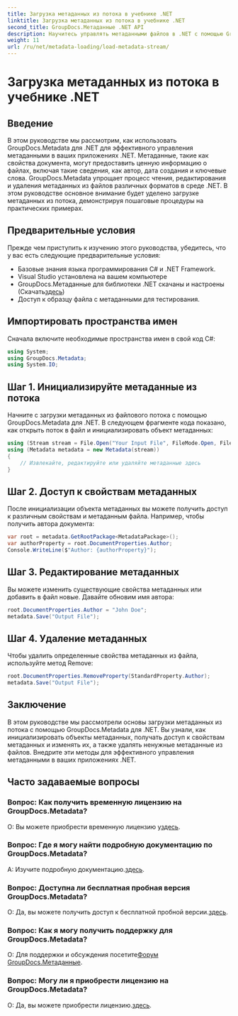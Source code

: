 ```yaml
---
title: Загрузка метаданных из потока в учебнике .NET
linktitle: Загрузка метаданных из потока в учебнике .NET
second_title: GroupDocs.Метаданные .NET API
description: Научитесь управлять метаданными файлов в .NET с помощью GroupDocs.Metadata. Пошаговое руководство по загрузке, редактированию и удалению метаданных из потоков.
weight: 11
url: /ru/net/metadata-loading/load-metadata-stream/
---
```


# Загрузка метаданных из потока в учебнике .NET

## Введение
В этом руководстве мы рассмотрим, как использовать GroupDocs.Metadata для .NET для эффективного управления метаданными в ваших приложениях .NET. Метаданные, такие как свойства документа, могут предоставить ценную информацию о файлах, включая такие сведения, как автор, дата создания и ключевые слова. GroupDocs.Metadata упрощает процесс чтения, редактирования и удаления метаданных из файлов различных форматов в среде .NET. В этом руководстве основное внимание будет уделено загрузке метаданных из потока, демонстрируя пошаговые процедуры на практических примерах.
## Предварительные условия
Прежде чем приступить к изучению этого руководства, убедитесь, что у вас есть следующие предварительные условия:
- Базовые знания языка программирования C# и .NET Framework.
- Visual Studio установлена на вашем компьютере
-  GroupDocs.Метаданные для библиотеки .NET скачаны и настроены (Скачать[здесь](https://releases.groupdocs.com/metadata/net/))
- Доступ к образцу файла с метаданными для тестирования.

## Импортировать пространства имен
Сначала включите необходимые пространства имен в свой код C#:
```csharp
using System;
using GroupDocs.Metadata;
using System.IO;
```
## Шаг 1. Инициализируйте метаданные из потока
Начните с загрузки метаданных из файлового потока с помощью GroupDocs.Metadata для .NET. В следующем фрагменте кода показано, как открыть поток в файл и инициализировать объект метаданных:

```csharp
using (Stream stream = File.Open("Your Input File", FileMode.Open, FileAccess.ReadWrite))
using (Metadata metadata = new Metadata(stream))
{
    // Извлекайте, редактируйте или удаляйте метаданные здесь
}
```
## Шаг 2. Доступ к свойствам метаданных
После инициализации объекта метаданных вы можете получить доступ к различным свойствам и метаданным файла. Например, чтобы получить автора документа:

```csharp
var root = metadata.GetRootPackage<MetadataPackage>();
var authorProperty = root.DocumentProperties.Author;
Console.WriteLine($"Author: {authorProperty}");
```
## Шаг 3. Редактирование метаданных
Вы можете изменить существующие свойства метаданных или добавить в файл новые. Давайте обновим имя автора:

```csharp
root.DocumentProperties.Author = "John Doe";
metadata.Save("Output File");
```
## Шаг 4. Удаление метаданных
Чтобы удалить определенные свойства метаданных из файла, используйте метод Remove:

```csharp
root.DocumentProperties.RemoveProperty(StandardProperty.Author);
metadata.Save("Output File");
```

## Заключение
В этом руководстве мы рассмотрели основы загрузки метаданных из потока с помощью GroupDocs.Metadata для .NET. Вы узнали, как инициализировать объекты метаданных, получать доступ к свойствам метаданных и изменять их, а также удалять ненужные метаданные из файлов. Внедрите эти методы для эффективного управления метаданными в ваших приложениях .NET.

## Часто задаваемые вопросы
### Вопрос: Как получить временную лицензию на GroupDocs.Metadata?
 О: Вы можете приобрести временную лицензию у[здесь](https://purchase.groupdocs.com/temporary-license/).
### Вопрос: Где я могу найти подробную документацию по GroupDocs.Metadata?
 A: Изучите подробную документацию.[здесь](https://tutorials.groupdocs.com/metadata/net/).
### Вопрос: Доступна ли бесплатная пробная версия GroupDocs.Metadata?
 О: Да, вы можете получить доступ к бесплатной пробной версии.[здесь](https://releases.groupdocs.com/).
### Вопрос: Как я могу получить поддержку для GroupDocs.Metadata?
 О: Для поддержки и обсуждения посетите[Форум GroupDocs.Метаданные](https://forum.groupdocs.com/c/metadata/14).
### Вопрос: Могу ли я приобрести лицензию на GroupDocs.Metadata?
 О: Да, вы можете приобрести лицензию.[здесь](https://purchase.groupdocs.com/buy).